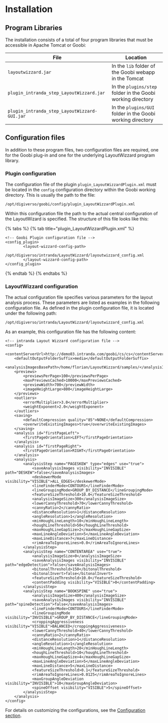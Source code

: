 # Installation

## Program Libraries

The installation consists of a total of four program libraries that must be accessible in Apache Tomcat or Goobi:

| File                                         | Location                                                    |
| -------------------------------------------- | ----------------------------------------------------------- |
| `layoutwizzard.jar`                          | In the `lib` folder of the Goobi webapp in the Tomcat       |
| `plugin_intranda_step_LayoutWizzard.jar`     | In the `plugins/step` folder in the Goobi working directory |
| `plugin_intranda_step_LayoutWizzard-GUI.jar` | In the `plugins/GUI` folder in the Goobi working directory  |

## Configuration files

In addition to these program files, two configuration files are required, one for the Goobi plug-in and one for the underlying LayoutWizzard program library.

### Plugin configuration

The configuration file of the plugin `plugin_LayoutWizzardPlugin.xml` must be located in the `config` configuration directory within the Goobi working directory. This is usually the path to the file:

```
/opt/digiverso/goobi/config/plugin_LayoutWizzardPlugin.xml
```

Within this configuration file the path to the actual central configuration of the LayoutWizard is specified. The structure of this file looks like this:

{% tabs %}
{% tab title="plugin_LayoutWizzardPlugin.xml" %}
```markup
<!-- Goobi Plugin configuration file -->
<config_plugin>
        <layout-wizzard-config-path>
                /opt/digiverso/intranda/LayoutWizzard/layoutwizzard_config.xml
        </layout-wizzard-config-path>
</config_plugin>
```
{% endtab %}
{% endtabs %}

### LayoutWizzard configuration

The actual configuration file specifies various parameters for the layout analysis process. These parameters are listed as examples in the following configuration file. As defined in the plugin configuration file, it is located under the following path:

```
/opt/digiverso/intranda/LayoutWizzard/layoutwizzard_config.xml
```

As an example, this configuration file has the following content:

```markup
<!-- intranda Layout Wizzard configuration file -->
<config>
    <contentServerUrl>http://demo03.intranda.com/goobi/cs/cs</contentServerUrl>
    <defaultOutputFolderSuffix>media</defaultOutputFolderSuffix>
    <analysisImagesBasePath>/home/florian/LayoutWizzard/samples/</analysisImagesBasePath>
    <previews>
        <previewsPerPage>100</previewsPerPage>
        <maxPreviewsCached>10000</maxPreviewsCached>
        <previewWidth>700</previewWidth>
        <imageHeightLarge>800</imageHeightLarge>
    </previews>
    <outliers>
        <errorMultiplier>3.0</errorMultiplier>
        <weightExponent>2.0</weightExponent>
    </outliers>
    <saving>
        <defaultCompression quality="85">NONE</defaultCompression>
        <overwriteExistingImages>true</overwriteExistingImages>
    </saving>
    <analysis id="firstPageLeft">
        <firstPageOrientation>LEFT</firstPageOrientation>
    </analysis>
    <analysis id="firstPageRight">
        <firstPageOrientation>RIGHT</firstPageOrientation>
    </analysis>
    <analysis>
        <analysisStep name="PAGESKEW" type="edges" use="true">
            <saveAnalysisImages visibility="INVISIBLE" path="DESKEW">false</saveAnalysisImages>
            <deskewerMode visibility="VISIBLE">ALL_EDGES</deskewerMode>
            <lineFinderMode>CONTOURS</lineFinderMode>
            <lineGroupingMode>GROUP_BY_DISTANCE</lineGroupingMode>
            <featureSizeThreshold>10.0</featureSizeThreshold>
            <analysisImageSize>300</analysisImageSize>
            <lowerCannyThreshold>70</lowerCannyThreshold>
            <cannyRatio>2</cannyRatio>
            <distanceResolution>1</distanceResolution>
            <angleResolution>1</angleResolution>
            <minHoughLineLength>10</minHoughLineLength>
            <houghLineThreshold>50</houghLineThreshold>
            <maxHoughLineGapSize>2</maxHoughLineGapSize>
            <maxLineAngleDeviation>5</maxLineAngleDeviation>
            <maxLineDistance>7</maxLineDistance>
            <rimAreaToIgnoreLines>0.0</rimAreaToIgnoreLines>
        </analysisStep>
        <analysisStep name="CONTENTAREA" use="true">
            <analysisImageSize>0</analysisImageSize>
            <saveAnalysisImages visibility="INVISIBLE" path="edgeDetection">false</saveAnalysisImages>
            <bitonalThreshold>150</bitonalThreshold>
            <bitonalInvert>false</bitonalInvert>
            <featureSizeThreshold>10.0</featureSizeThreshold>
            <contentPadding visibility="VISIBLE">0</contentPadding>
        </analysisStep>
        <analysisStep name="BOOKSPINE" use="true">
            <analysisImageSize>400</analysisImageSize>
            <saveAnalysisImages visibility="INVISIBLE" path="spineDetection">false</saveAnalysisImages>
            <lineFinderMode>CONTOURS</lineFinderMode>
            <lineGroupingMode visibility="INVISIBLE">GROUP_BY_DISTANCE</lineGroupingMode>
            <croppingAggressiveness visibility="VISIBLE">BALANCED</croppingAggressiveness>
            <lowerCannyThreshold>40</lowerCannyThreshold>
            <cannyRatio>2</cannyRatio>
            <distanceResolution>1</distanceResolution>
            <angleResolution>1</angleResolution>
            <minHoughLineLength>20</minHoughLineLength>
            <houghLineThreshold>10</houghLineThreshold>
            <maxHoughLineGapSize>4</maxHoughLineGapSize>
            <maxLineAngleDeviation>5</maxLineAngleDeviation>
            <maxLineDistance>5</maxLineDistance>
            <featureSizeThreshold>0.1</featureSizeThreshold>
            <rimAreaToIgnoreLines>0.0125</rimAreaToIgnoreLines>
            <maxGroupAngleDeviation visibility="INVISIBLE">10</maxGroupAngleDeviation>
            <spineOffset visibility="VISIBLE">5</spineOffset>
        </analysisStep>
    </analysis>
</config>
```

For details on customizing the configurations, see the [Configuration section](02\_configuration.md).

